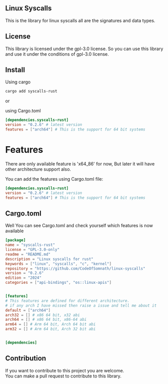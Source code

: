 ## Linux Syscalls 
This is the library for linux syscalls all are the signatures and data types.

## License
This library is licensed under the gpl-3.0 license. So you can use this library
and use it under the conditions of gpl-3.0 license.

## Install

Using cargo 

```bash
cargo add syscalls-rust
```
or<br>

using Cargo.toml

```toml
[dependencies.syscalls-rust]
version = "0.2.6" # latest version
features = ["arch64"] # This is the support for 64 bit systems
```

# Features

There are only available feature is 'x64_86' for now, But later it will have other architecture support
also.

You can add the features using Cargo.toml file:

```toml
[dependencies.syscalls-rust]
version = "0.2.6" # latest version
features = ["arch64"] # This is the support for 64 bit systems
```


## Cargo.toml

Well You can see Cargo.toml and check yourself which features is now available

<!-- update this every time cargo.toml update -->

```toml
[package]
name = "syscalls-rust"
license = "GPL-3.0-only"
readme = "README.md"
description = "Linux syscalls for rust"
keywords = ["linux", "syscalls", "c", "kernel"]
repository = "https://github.com/CodeOfSomnath/linux-syscalls"
version = "0.2.6"
edition = "2024"
categories = ["api-bindings", "os::linux-apis"]


[features]
# This features are defined for different architecture.
# if any arch I have missed then raise a issue and tell me about it
default = ["arch64"]
arch32 = [] # x86 64 bit, x32 abi
arch64 = [] # x86 64 bit, x86-64 abi
arm64 = [] # Arm 64 bit, Arch 64 bit abi
arm32 = [] # Arm 64 bit, Arch 32 bit abi


[dependencies]

```


## Contribution

If you want to contribute to this project you are welcome.<br>
You can make a pull request to contribute to this library.

